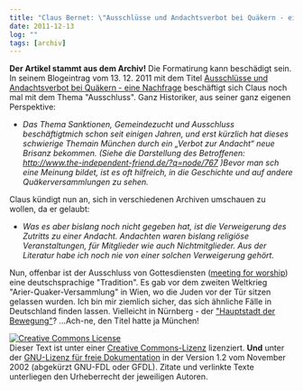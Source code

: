 ```yaml
---
title: "Claus Bernet: \"Ausschlüsse und Andachtsverbot bei Quäkern - eine Nachfrage\""
date: 2011-12-13
log: ""
tags: [archiv]
---
```

**Der Artikel stammt aus dem Archiv!** Die Formatirung kann beschädigt sein.
In seinem Blogeintrag vom 13. 12. 2011 mit dem Titel <a href="http://quaekernachrichten.blogspot.com/2011/11/die-quaker-in-berlin-hohepunkte-und.html">Ausschlüsse und Andachtsverbot bei Quäkern - eine Nachfrage</a> beschäftigt sich Claus noch mal mit dem Thema "Ausschluss".  Ganz Historiker, aus seiner ganz eigenen Perspektive:

<ul><li><i>
Das Thema Sanktionen, Gemeindezucht und Ausschluss beschäftigtmich schon seit einigen Jahren, und erst kürzlich hat dieses schwierige Themain München durch ein „Verbot zur Andacht“ neue Brisanz bekommen. (Siehe die Darstellung des Betroffenen: <a href="http://www.the-independent-friend.de/?q=node/767">http://www.the-independent-friend.de/?q=node/767</a> )Bevor man sch eine Meinung bildet, ist es oft hilfreich, in die Geschichte und auf andere Quäkerversammlungen zu sehen. </i></li></ul>

Claus kündigt nun an, sich in verschiedenen Archiven umschauen zu wollen, da er gelaubt:

<ul><li><i>
Was es aber bislang noch nicht gegeben hat, ist die Verweigerung des Zutritts zu einer Andacht. Andachten waren bislang religiöse Veranstaltungen, für Mitglieder wie auch Nichtmitglieder. Aus der Literatur habe ich noch nie von einer solchen Verweigerung gehört. 
 </i></li></ul>

Nun, offenbar ist der Ausschluss von Gottesdiensten (<a href="http://de.wikipedia.org/wiki/Glossar_Quäkertum#Meeting for Worship">meeting for worship</a>) eine deutschsprachige "Tradition". Es gab vor dem zweiten Weltkrieg "Arier-Quaker-Versammlung" in Wien, wo die Juden vor der Tür sitzen gelassen wurden. Ich bin mir ziemlich sicher, das sich ähnliche Fälle in Deutschland finden lassen. Vielleicht in Nürnberg - der <a href="http://de.wikipedia.org/wiki/Hauptstadt_der_Bewegung">"Hauptstadt der Bewegung"</a>? ...Ach-ne, den Titel hatte  ja München! 




<a href="http://creativecommons.org/licenses/by-sa/3.0/de/" rel="license"><img src="http://i.creativecommons.org/l/by-sa/3.0/de/88x31.png" style="border-width: 0pt;" alt="Creative Commons License" /></a><br />
Dieser <span rel="dc:type" href="http://purl.org/dc/dcmitype/Text" xmlns:dc="http://purl.org/dc/elements/1.1/">Text</span> ist unter einer <a href="http://creativecommons.org/licenses/by-sa/3.0/de/" rel="license">Creative Commons-Lizenz</a> lizenziert. **Und** unter der <a href="http://de.wikipedia.org/wiki/GFDL">GNU-Lizenz f&uuml;r freie Dokumentation</a> in der Version 1.2 vom November 2002 (abgek&uuml;rzt GNU-FDL oder GFDL). Zitate und verlinkte Texte unterliegen den Urheberrecht der jeweiligen Autoren.

